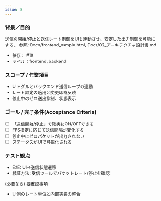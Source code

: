 ```yaml
---
issue: 8
---
```

### 背景／目的
送信の開始/停止と送信レート制御をUIと連動させ、安定した出力制御を可能にする。
参照: Docs/frontend_sample.html, Docs/02_アーキテクチャ設計書.md

- 依存： #10
- ラベル：frontend, backend

### スコープ / 作業項目
- UIトグルとバックエンド送信ループの連動
- レート設定の適用と変更即時反映
- 停止中のゼロ送出抑制、状態表示

### ゴール / 完了条件(Acceptance Criteria)
- [ ] 「送信開始/停止」で確実にON/OFFできる
- [ ] FPS指定に応じて送信間隔が変化する
- [ ] 停止中にゼロパケットが出力されない
- [ ] ステータスがUIで可視化される

### テスト観点
- E2E: UI→送信状態遷移
- 検証方法: 受信ツールでパケットレート/停止を確認

(必要なら) 要確認事項:
- UI側のレート単位と内部実装の整合

